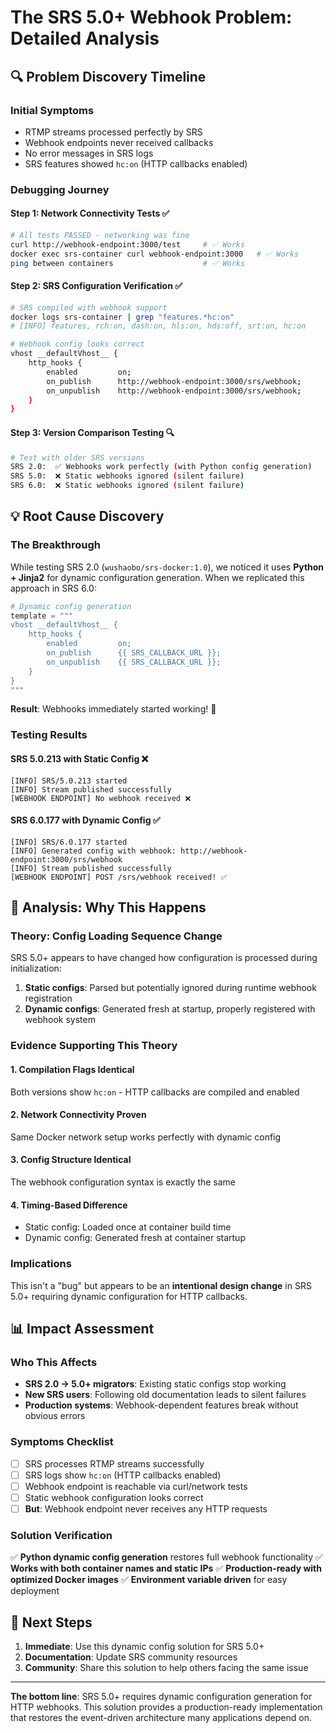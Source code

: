 # The SRS 5.0+ Webhook Problem: Detailed Analysis

## 🔍 Problem Discovery Timeline

### Initial Symptoms
- RTMP streams processed perfectly by SRS
- Webhook endpoints never received callbacks
- No error messages in SRS logs
- SRS features showed `hc:on` (HTTP callbacks enabled)

### Debugging Journey

#### Step 1: Network Connectivity Tests ✅
```bash
# All tests PASSED - networking was fine
curl http://webhook-endpoint:3000/test     # ✅ Works
docker exec srs-container curl webhook-endpoint:3000   # ✅ Works
ping between containers                    # ✅ Works
```

#### Step 2: SRS Configuration Verification ✅
```bash
# SRS compiled with webhook support
docker logs srs-container | grep "features.*hc:on"
# [INFO] features, rch:on, dash:on, hls:on, hds:off, srt:on, hc:on

# Webhook config looks correct
vhost __defaultVhost__ {
    http_hooks {
        enabled         on;
        on_publish      http://webhook-endpoint:3000/srs/webhook;
        on_unpublish    http://webhook-endpoint:3000/srs/webhook;
    }
}
```

#### Step 3: Version Comparison Testing 🔍
```bash
# Test with older SRS versions
SRS 2.0:  ✅ Webhooks work perfectly (with Python config generation)
SRS 5.0:  ❌ Static webhooks ignored (silent failure)
SRS 6.0:  ❌ Static webhooks ignored (silent failure)
```

## 💡 Root Cause Discovery

### The Breakthrough
While testing SRS 2.0 (`wushaobo/srs-docker:1.0`), we noticed it uses **Python + Jinja2** for dynamic configuration generation. When we replicated this approach in SRS 6.0:

```python
# Dynamic config generation
template = """
vhost __defaultVhost__ {
    http_hooks {
        enabled         on;
        on_publish      {{ SRS_CALLBACK_URL }};
        on_unpublish    {{ SRS_CALLBACK_URL }};
    }
}
"""
```

**Result**: Webhooks immediately started working! 🎉

### Testing Results

#### SRS 5.0.213 with Static Config ❌
```
[INFO] SRS/5.0.213 started
[INFO] Stream published successfully
[WEBHOOK ENDPOINT] No webhook received ❌
```

#### SRS 6.0.177 with Dynamic Config ✅
```
[INFO] SRS/6.0.177 started
[INFO] Generated config with webhook: http://webhook-endpoint:3000/srs/webhook
[INFO] Stream published successfully
[WEBHOOK ENDPOINT] POST /srs/webhook received! ✅
```

## 🧠 Analysis: Why This Happens

### Theory: Config Loading Sequence Change
SRS 5.0+ appears to have changed how configuration is processed during initialization:

1. **Static configs**: Parsed but potentially ignored during runtime webhook registration
2. **Dynamic configs**: Generated fresh at startup, properly registered with webhook system

### Evidence Supporting This Theory

#### 1. **Compilation Flags Identical**
Both versions show `hc:on` - HTTP callbacks are compiled and enabled

#### 2. **Network Connectivity Proven**
Same Docker network setup works perfectly with dynamic config

#### 3. **Config Structure Identical**
The webhook configuration syntax is exactly the same

#### 4. **Timing-Based Difference**
- Static config: Loaded once at container build time
- Dynamic config: Generated fresh at container startup

### Implications

This isn't a "bug" but appears to be an **intentional design change** in SRS 5.0+ requiring dynamic configuration for HTTP callbacks.

## 📊 Impact Assessment

### Who This Affects
- **SRS 2.0 → 5.0+ migrators**: Existing static configs stop working
- **New SRS users**: Following old documentation leads to silent failures
- **Production systems**: Webhook-dependent features break without obvious errors

### Symptoms Checklist
- [ ] SRS processes RTMP streams successfully
- [ ] SRS logs show `hc:on` (HTTP callbacks enabled)
- [ ] Webhook endpoint is reachable via curl/network tests
- [ ] Static webhook configuration looks correct
- [ ] **But**: Webhook endpoint never receives any HTTP requests

### Solution Verification
✅ **Python dynamic config generation** restores full webhook functionality
✅ **Works with both container names and static IPs**
✅ **Production-ready with optimized Docker images**
✅ **Environment variable driven** for easy deployment

## 🚀 Next Steps

1. **Immediate**: Use this dynamic config solution for SRS 5.0+
2. **Documentation**: Update SRS community resources
3. **Community**: Share this solution to help others facing the same issue

---

**The bottom line**: SRS 5.0+ requires dynamic configuration generation for HTTP webhooks. This solution provides a production-ready implementation that restores the event-driven architecture many applications depend on.